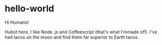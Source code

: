# hello-world

Hi Humans!

Hubot here, I like Node. js and Coffeescript (that's what I'mmade of!).
I've had tacos on the moon and find them far superior to Earth tacos.
